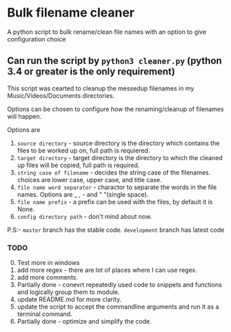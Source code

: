 # Bulk filename cleaner
A python script to bulk rename/clean file names with an option to give configuration choice

## Can run the script by `python3 cleaner.py` (python 3.4 or greater is the only requirement)

This script was cearted to cleanup the messedup filenames in my Music/Videos/Documents directories.

Options can be chosen to configure how the renaming/cleanup of filenames will happen.

Options are

1) `source directory` - source directory is the directory which contains the files to be worked up on, full path is requiered.
2) `target directory` - target directory is the directory to which the cleaned up files will be copied, full path is required.
3) `string case of filename` - decides the string case of the filenames. choices are lower case, upper case, and title case.
4) `file name word separator` - charactor to separate the words in the file names. Options are _ , - and " "(single space).
5) `file name prefix` - a prefix can be used with the files, by default it is None.
6) `config directory path` - don't mind about now.

P.S:- `master` branch has the stable code. `development` branch has latest code

### TODO
0) Test more in windows
1) add more regex - there are lot of places where I can use regex.
2) add more comments.
3) Partially done - conevrt repeatedly used code to snippets and functions and logically group them to module.
4) update README.md for more clarity.
5) update the script to accept the commandline arguments and run it as a terminal command.
6) Partially done - optimize and simplify the code.
